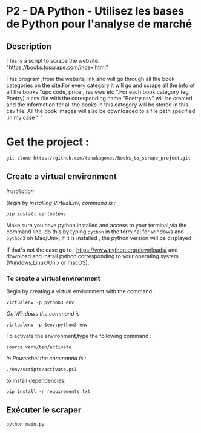 # P2 - DA Python - Utilisez les bases de Python pour l'analyse de marché

## Description
This is a script to scrape the website: 
 "https://books.toscrape.com/index.html"

 This program ,from the website link and will go through all the book categories on the site.For every category it will go and scrape all the info of all the books  "upc code, price , reviews etc ".For each book category (eg Poetry) a csv file with the coresponding name "Poetry.csv" will be created and the information for all the books in this category will be stored in this csv file.
All the book images will also be downloaded to a file path specified ,in my case " "


# Get the project :
`git clone https://github.com/tanakagombs/Books_to_scrape_project.git`

## Create a virtual environment

*Installation*

*Begin by installing VirtualEnv, command is :*

*```pip install virtualenv```*

Make sure you have python installed and access to your terminal,via the command line.
do this by typing `python` in the terminal for windows  and `python3` on Mac/Unix,
if it is installed , the python version will be displayed 

If that's not the case go to : https://www.python.org/downloads/
and download and install python corresponding to your operating system (Windows,Linux/Unix or macOS).

### To create a virtual environment 

Begin by creating a virtual environment with the command :

```virtualenv -p python3 env```

*On Windows the command is*

```virtualenv -p $env:python3 env```

To activate the environment,type the following command :

```source venv/bin/activate```

*In Powershel the commannd is :* 

```./env/scripts/activate.ps1```

to install dependencies:

```pip install -r requirements.txt```

## Exécuter le scraper

`python main.py`









